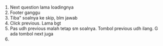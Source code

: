 1. Next question lama loadingnya
2. Footer ganggu
3. Tiba" soalnya ke skip, blm jawab
4. Click previous. Lama bgt
5. Pas udh previous malah tetap sm soalnya. Tombol previous udh ilang. G ada tombol next juga 
6. 
